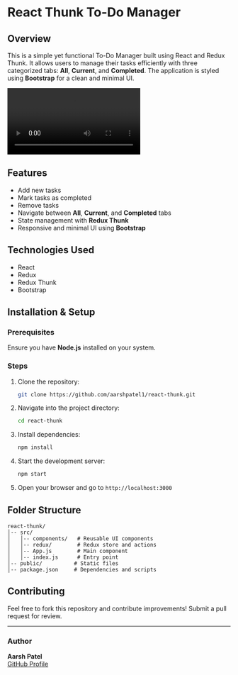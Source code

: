 # React Thunk To-Do Manager

## Overview
This is a simple yet functional To-Do Manager built using React and Redux Thunk. It allows users to manage their tasks efficiently with three categorized tabs: **All**, **Current**, and **Completed**. The application is styled using **Bootstrap** for a clean and minimal UI.

<video src="./overview.mp4" controls></video>

## Features
- Add new tasks
- Mark tasks as completed
- Remove tasks
- Navigate between **All**, **Current**, and **Completed** tabs
- State management with **Redux Thunk**
- Responsive and minimal UI using **Bootstrap**

## Technologies Used
- React
- Redux
- Redux Thunk
- Bootstrap

## Installation & Setup
### Prerequisites
Ensure you have **Node.js** installed on your system.

### Steps
1. Clone the repository:
   ```sh
   git clone https://github.com/aarshpatel1/react-thunk.git
   ```
2. Navigate into the project directory:
   ```sh
   cd react-thunk
   ```
3. Install dependencies:
   ```sh
   npm install
   ```
4. Start the development server:
   ```sh
   npm start
   ```
5. Open your browser and go to `http://localhost:3000`

## Folder Structure
```
react-thunk/
│-- src/
│   │-- components/   # Reusable UI components
│   │-- redux/        # Redux store and actions
│   │-- App.js        # Main component
│   │-- index.js      # Entry point
│-- public/          # Static files
│-- package.json     # Dependencies and scripts
```

## Contributing
Feel free to fork this repository and contribute improvements! Submit a pull request for review.

---

### Author
**Aarsh Patel**  
[GitHub Profile](https://github.com/aarshpatel1)

